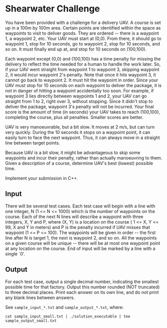 # Shearwater Challenge

You have been provided with a challenge for a delivery UAV. A course is set up in a 100m by 100m area. Certain points are identified within the space as waypoints to visit to deliver goods. They are ordered -- there is a waypoint 1, a waypoint 2, etc. Your UAV must start at (0,0). From there, it should go to waypoint 1, stop for 10 seconds, go to waypoint 2, stop for 10 seconds, and so on. It must finally end up at, and stop for 10 seconds on (100,100).

Each waypoint except (0,0) and (100,100) has a time penalty for missing the delivery to reflect the time needed for a human to handle the work later. So, if your UAV went straight from waypoint 1 to waypoint 3, skipping waypoint 2, it would incur waypoint 2's penalty. Note that once it hits waypoint 3, it cannot go back to waypoint 2. It must hit the waypoint in order. Since your UAV must stop for 10 seconds on each waypoint to deliver the package, it is not in danger of hitting a waypoint accidentally too soon. For example, if waypoint 3 lies directly between waypoints 1 and 2, your UAV can go straight from 1 to 2, right over 3, without stopping. Since it didn't stop to deliver the package, waypoint 3's penalty will not be incurred. Your final score is the amount of time (in seconds) your UAV takes to reach (100,100), completing the course, plus all penalties. Smaller scores are better.

UAV is very manoeuvrable, but a bit slow. It moves at 2 m/s, but can turn very quickly. During the 10 seconds it stops on a waypoint point, it can easily turn to face the next waypoint. Thus, it can always move in a straight line between target points.

Because UAV is a bit slow, it might be advantageous to skip some waypoints and incur their penalty, rather than actually manoeuvring to them. Given a description of a course, determine UAV's best (lowest) possible time.

Implement your submission in C++.

## Input  

There will be several test cases. Each test case will begin with a line with one integer, N (1 <= N <= 1000) which is the number of waypoints on the course. Each of the next N lines will describe a waypoint with three integers, X, Y and P, where (X, Y) is a location on the course ( 1 <= X, Y <= 99, X and Y in meters) and P is the penalty incurred if UAV misses that waypoint (1 <= P <= 100). The waypoints will be given in order -- the first line after N is target 1, the next is waypoint 2, and so on. All the waypoints on a given course will be unique -- there will be at most one waypoint point at any location on the course. End of input will be marked by a line with a single `0'.

## Output  

For each test case, output a single decimal number, indicating the smallest possible time for that factory. Output this number rounded (NOT truncated) to three decimal places. Print each answer on its own line, and do not print any blank lines between answers.

See `sample_input_*.txt` and `sample_output_*.txt`, where:

```
cat sample_input_small.txt | ./solution_executable | tee sample_output_small.txt
```
